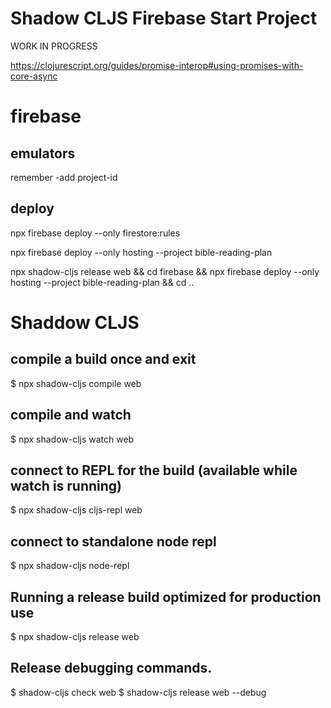 # Shadow CLJS Firebase Start Project

WORK IN PROGRESS

https://clojurescript.org/guides/promise-interop#using-promises-with-core-async

# firebase

## emulators

remember -add project-id

## deploy

npx firebase deploy --only firestore:rules

npx firebase deploy --only hosting --project bible-reading-plan

npx shadow-cljs release web && cd firebase && npx firebase deploy --only hosting --project bible-reading-plan && cd ..

# Shaddow CLJS

## compile a build once and exit
$ npx shadow-cljs compile web

## compile and watch
$ npx shadow-cljs watch web

## connect to REPL for the build (available while watch is running)
$ npx shadow-cljs cljs-repl web

## connect to standalone node repl
$ npx shadow-cljs node-repl

## Running a release build optimized for production use
$ npx shadow-cljs release web

## Release debugging commands.
$ shadow-cljs check web
$ shadow-cljs release web --debug
